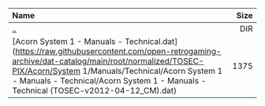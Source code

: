 |Name|Size|
|:---|---:|
|[..](../index.html)|DIR|
|[Acorn System 1 - Manuals - Technical.dat](https://raw.githubusercontent.com/open-retrogaming-archive/dat-catalog/main/root/normalized/TOSEC-PIX/Acorn/System 1/Manuals/Technical/Acorn System 1 - Manuals - Technical/Acorn System 1 - Manuals - Technical (TOSEC-v2012-04-12_CM).dat)|1375|
